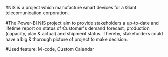 #NIS is a project which manufacture smart devices for a Giant telecomunication corporation.

#The Power-BI NIS project aim to provide stakeholders a up-to-date and lifetime report on status of Customer's demand forecast, production (capacity, plan & actual) and shipment status. 
Thereby, stakeholders could have a big & thorough picture of project to make decision.

#Used feature: M-code, Custom Calendar
